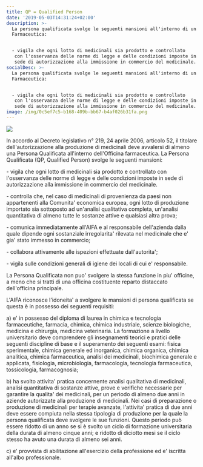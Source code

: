 ```yaml
---
title: QP = Qualified Person
date: '2019-05-03T14:31:24+02:00'
description: >-
  La persona qualificata svolge le seguenti mansioni all'interno di un'Officina
  Farmaceutica:


  - vigila che ogni lotto di medicinali sia prodotto e controllato
   con l'osservanza delle norme di legge e delle condizioni imposte in
   sede di autorizzazione alla immissione in commercio del medicinale.
socialDesc: >-
  La persona qualificata svolge le seguenti mansioni all'interno di un'Officina
  Farmaceutica:


  - vigila che ogni lotto di medicinali sia prodotto e controllato
   con l'osservanza delle norme di legge e delle condizioni imposte in
   sede di autorizzazione alla immissione in commercio del medicinale.
image: /img/0c5ef7c5-b168-409b-bb67-b4af026b31fa.png
---
```

![](/img/0c5ef7c5-b168-409b-bb67-b4af026b31fa.png)

In accordo al Decreto legislativo n° 219, 24 aprile 2006, articolo 52, il titolare dell'autorizzazione alla produzione di medicinali deve avvalersi di almeno una Persona Qualificata all'interno dell'Officina farmaceutica. La Persona Qualificata (QP, Qualified Person) svolge le seguenti mansioni: 

\- vigila che ogni lotto di medicinali sia prodotto e controllato con l'osservanza delle norme di legge e delle condizioni imposte in sede di autorizzazione alla immissione in commercio del medicinale.

\- controlla che, nel caso di medicinali di provenienza da paesi non appartenenti alla Comunita' economica europea, ogni lotto di produzione importato sia sottoposto ad un'analisi qualitativa completa, un'analisi quantitativa di almeno tutte le sostanze attive e qualsiasi altra prova; 

\- comunica immediatamente all'AIFA e al responsabile dell'azienda dalla quale dipende ogni sostanziale irregolarita' rilevata nel medicinale che e' gia' stato immesso in commercio; 

\- collabora attivamente alle ispezioni effettuate dall'autorita'; 

\- vigila sulle condizioni generali di igiene dei locali di cui e' responsabile. 

La Persona Qualificata non puo' svolgere la stessa funzione in piu' officine, a meno che si tratti di una officina costituente reparto distaccato dell'officina principale. 

L'AIFA riconosce l'idoneita' a svolgere le mansioni di persona qualificata se questa è in possesso dei seguenti requisiti: 

 a) e' in possesso del diploma di laurea in chimica e tecnologia farmaceutiche, farmacia, chimica,  chimica industriale, scienze biologiche, medicina e chirurgia, medicina veterinaria. La formazione a livello universitario deve comprendere gli insegnamenti teorici e pratici delle seguenti discipline di base e il superamento dei seguenti esami: fisica sperimentale, chimica generale ed inorganica, chimica organica, chimica analitica, chimica  farmaceutica, analisi dei medicinali, biochimica generale e applicata, fisiologia, microbiologia, farmacologia, tecnologia farmaceutica, tossicologia, farmacognosia; 

 b) ha svolto attivita' pratica concernente analisi qualitativa di medicinali, analisi quantitativa di sostanze  attive, prove e verifiche necessarie per garantire la qualita' dei medicinali, per un periodo di almeno due anni in aziende autorizzate alla produzione di medicinali. Nei casi di preparazione o produzione di  medicinali per terapie avanzate, l'attivita' pratica di due anni deve essere compiuta nella stessa tipologia di produzione per la quale la persona qualificata deve svolgere le sue funzioni. Questo periodo può essere ridotto di un anno se si è svolto un ciclo di formazione universitaria della durata di almeno cinque anni; e ridotto di diciotto mesi se il ciclo stesso ha avuto una durata di almeno sei anni. 

c) e' provvista di abilitazione all'esercizio della professione ed e' iscritta all'albo professionale.
